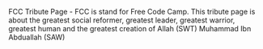 FCC Tribute Page - FCC is stand for Free Code Camp. This tribute page is about the greatest social reformer, greatest leader, greatest warrior, greatest human and the greatest creation of Allah (SWT) Muhammad Ibn Abduallah (SAW)
